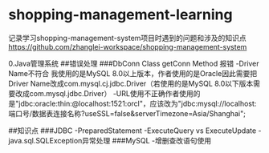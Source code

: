# shopping-management-learning
记录学习shopping-management-system项目时遇到的问题和涉及的知识点
https://github.com/zhanglei-workspace/shopping-management-system


<a name="index"/> 0.Java管理系统
##错误处理
###DbConn Class getConn Method 报错
  -Driver Name不符合 我使用的是MySQL 8.0以上版本，作者使用的是Oracle因此需要把Driver Name改成com.mysql.cj.jdbc.Driver（若使用的是MySQL 8.0以下版本需要改成com.mysql.jdbc.Driver）
  -URL使用不正确作者使用的是"jdbc:oracle:thin:@localhost:1521:orcl"，应该改为"jdbc:mysql://localhost:端口号/数据表连接名称?useSSL=false&serverTimezone=Asia/Shanghai";

##知识点
###JDBC
  -PreparedStatement
  -ExecuteQuery vs ExecuteUpdate
  -java.sql.SQLException异常处理
###MySQL
  -增删查改语句使用
  
